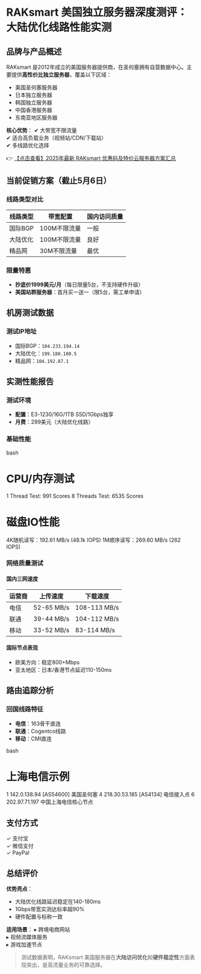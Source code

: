 # RAKsmart 美国独立服务器深度测评：大陆优化线路性能实测

## 品牌与产品概述
RAKsmart 是2012年成立的美国服务器提供商，在圣何塞拥有自营数据中心。主要提供**高性价比独立服务器**，覆盖以下区域：
- 美国圣何塞服务器
- 日本独立服务器
- 韩国独立服务器
- 中国香港服务器
- 东南亚地区服务器

**核心优势**：
✔ 大带宽不限流量  
✔ 适合高负载业务（视频站/CDN/下载站）  
✔ 多线路优化选择  

👉 [【点击查看】2025年最新 RAKsmart 优惠码及特价云服务器方案汇总](https://bit.ly/raksmart)

## 当前促销方案（截止5月6日）
### 线路类型对比
| 线路类型   | 带宽配置      | 国内访问质量 |
|------------|---------------|--------------|
| 国际BGP    | 100M不限流量  | 一般         |
| 大陆优化   | 100M不限流量  | 良好         |
| 精品网     | 30M不限流量   | 最优         |

### 限量特惠
- **抄底价1999美元/月**（每日限量5台，不支持硬件升级）
- **美国站群服务器**：首月买一送一（限5台，需工单申请）

## 机房测试数据
### 测试IP地址
- 国际BGP：`104.233.194.14`
- 大陆优化：`199.180.100.5`
- 精品网：`104.192.87.1`

## 实测性能报告
### 测试环境
- **配置**：E3-1230/16G/1TB SSD/1Gbps独享
- **月费**：299美元（大陆优化线路）

### 基础性能
bash
# CPU/内存测试
1 Thread Test:    991 Scores
8 Threads Test:   6535 Scores

# 磁盘IO性能
4K随机读写：192.61 MB/s (48.1k IOPS)
1M顺序读写：269.60 MB/s (262 IOPS)

### 网络质量测试
#### 国内三网速度
| 运营商 | 上传速度    | 下载速度     |
|--------|-------------|-------------|
| 电信   | 52-65 MB/s  | 108-113 MB/s|
| 联通   | 39-44 MB/s  | 104-112 MB/s|
| 移动   | 33-52 MB/s  | 83-114 MB/s |

#### 国际节点表现
- 欧美方向：稳定800+Mbps
- 亚太地区：日本/香港节点延迟110-150ms

## 路由追踪分析
### 回国线路特征
- **电信**：163骨干直连
- **联通**：Cogentco线路
- **移动**：CMI直连

bash
# 上海电信示例
1  142.0.138.94  [AS54600] 美国圣何塞
4  218.30.53.185 [AS4134]  电信接入点
6  202.97.71.197 中国上海电信核心节点

## 支付方式
✓ 支付宝  
✓ 微信支付  
✓ PayPal  

## 总结评价
**优势亮点**：
- 大陆优化线路延迟稳定在140-180ms
- 1Gbps带宽实测达标率超90%
- 硬件配置与标称一致

**适用场景**：
▸ 跨境电商网站  
▸ 视频流媒体服务  
▸ 游戏加速节点  

> 测试数据表明，RAKsmart 美国服务器在**大陆访问优化**和**硬件稳定性**方面表现突出，是高流量业务的可靠选择。